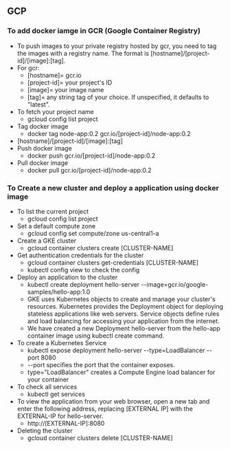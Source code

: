 ## GCP


### To add docker iamge in GCR (Google Container Registry)
- To push images to your private registry hosted by gcr, you need to tag the images with a registry name. The format is [hostname]/[project-id]/[image]:[tag].
- For gcr:
  - [hostname]= gcr.io
  - [project-id]= your project's ID
  - [image]= your image name
  - [tag]= any string tag of your choice. If unspecified, it defaults to "latest".
- To fetch your project name 
  - gcloud config list project
- Tag docker image
  - docker tag node-app:0.2 gcr.io/[project-id]/node-app:0.2
- [hostname]/[project-id]/[image]:[tag]
- Push docker image
  - docker push gcr.io/[project-id]/node-app:0.2
- Pull docker image
  - docker pull gcr.io/[project-id]/node-app:0.2



### To Create a new cluster and deploy a application using docker image 
- To list the current project
  - gcloud config list project
- Set a default compute zone
  - gcloud config set compute/zone us-central1-a
- Create a GKE cluster
  - gcloud container clusters create [CLUSTER-NAME]
- Get authentication credentials for the cluster
  - gcloud container clusters get-credentials [CLUSTER-NAME]
  - kubectl config view to check the config
- Deploy an application to the cluster
  - kubectl create deployment hello-server --image=gcr.io/google-samples/hello-app:1.0
  - GKE uses Kubernetes objects to create and manage your cluster's resources. Kubernetes provides the Deployment object for deploying stateless applications like web servers. Service objects define rules and load balancing for accessing your application from the internet.
  - We have created a new Deployment hello-server from the hello-app container image using kubectl create command.
- To create a Kubernetes Service
  - kubectl expose deployment hello-server --type=LoadBalancer --port 8080
  - --port specifies the port that the container exposes.
  - type="LoadBalancer" creates a Compute Engine load balancer for your container
- To check all services
  - kubectl get services
- To view the application from your web browser, open a new tab and enter the following address, replacing [EXTERNAL IP] with the EXTERNAL-IP for hello-server.
  - http://[EXTERNAL-IP]:8080
- Deleting the cluster
  - gcloud container clusters delete [CLUSTER-NAME]

